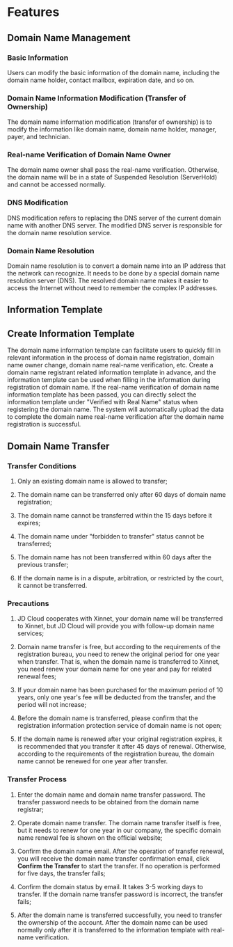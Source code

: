 # Features

## Domain Name Management

### Basic Information
Users can modify the basic information of the domain name, including the domain name holder, contact mailbox, expiration date, and so on.

### Domain Name Information Modification (Transfer of Ownership)
The domain name information modification (transfer of ownership) is to modify the information like domain name, domain name holder, manager, payer, and technician.

### Real-name Verification of Domain Name Owner
The domain name owner shall pass the real-name verification. Otherwise, the domain name will be in a state of Suspended Resolution (ServerHold) and cannot be accessed normally.

### DNS Modification
DNS modification refers to replacing the DNS server of the current domain name with another DNS server. The modified DNS server is responsible for the domain name resolution service.

### Domain Name Resolution
Domain name resolution is to convert a domain name into an IP address that the network can recognize. It needs to be done by a special domain name resolution server (DNS). The resolved domain name makes it easier to access the Internet without need to remember the complex IP addresses.

## Information Template

## Create Information Template
The domain name information template can facilitate users to quickly fill in relevant information in the process of domain name registration, domain name owner change, domain name real-name verification, etc. Create a domain name registrant related information template in advance, and the information template can be used when filling in the information during registration of domain name. If the real-name verification of domain name information template has been passed, you can directly select the information template under "Verified with Real Name" status when registering the domain name. The system will automatically upload the data to complete the domain name real-name verification after the domain name registration is successful.

## Domain Name Transfer
### Transfer Conditions

1. Only an existing domain name is allowed to transfer;

2. The domain name can be transferred only after 60 days of domain name registration;

3. The domain name cannot be transferred within the 15 days before it expires;

4. The domain name under "forbidden to transfer" status cannot be transferred;

5. The domain name has not been transferred within 60 days after the previous transfer;

6. If the domain name is in a dispute, arbitration, or restricted by the court, it cannot be transferred.

### Precautions

1. JD Cloud cooperates with Xinnet, your domain name will be transferred to Xinnet, but JD Cloud will provide you with follow-up domain name services;

2. Domain name transfer is free, but according to the requirements of the registration bureau, you need to renew the original period for one year when transfer. That is, when the domain name is transferred to Xinnet, you need renew your domain name for one year and pay for related renewal fees;

3. If your domain name has been purchased for the maximum period of 10 years, only one year's fee will be deducted from the transfer, and the period will not increase;

4. Before the domain name is transferred, please confirm that the registration information protection service of domain name is not open;

5. If the domain name is renewed after your original registration expires, it is recommended that you transfer it after 45 days of renewal. Otherwise, according to the requirements of the registration bureau, the domain name cannot be renewed for one year after transfer.

### Transfer Process

1. Enter the domain name and domain name transfer password. The transfer password needs to be obtained from the domain name registrar;

2. Operate domain name transfer. The domain name transfer itself is free, but it needs to renew for one year in our company, the specific domain name renewal fee is shown on the official website;

3. Confirm the domain name email. After the operation of transfer renewal, you will receive the domain name transfer confirmation email, click **Confirm the Transfer** to start the transfer. If no operation is performed for five days, the transfer fails;

4. Confirm the domain status by email. It takes 3-5 working days to transfer. If the domain name transfer password is incorrect, the transfer fails;

5. After the domain name is transferred successfully, you need to transfer the ownership of the account. After the domain name can be used normally only after it is transferred to the information template with real-name verification.
